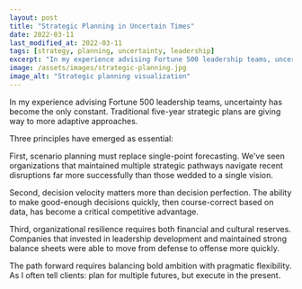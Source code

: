 ```yaml
---
layout: post
title: "Strategic Planning in Uncertain Times"
date: 2022-03-11
last_modified_at: 2022-03-11
tags: [strategy, planning, uncertainty, leadership]
excerpt: "In my experience advising Fortune 500 leadership teams, uncertainty has become the only constant. Traditional five-year strategic plans are giving way to more adaptive approaches."
image: /assets/images/strategic-planning.jpg
image_alt: "Strategic planning visualization"
---
```


In my experience advising Fortune 500 leadership teams, uncertainty has become the only constant. Traditional five-year strategic plans are giving way to more adaptive approaches.

Three principles have emerged as essential:

First, scenario planning must replace single-point forecasting. We've seen organizations that maintained multiple strategic pathways navigate recent disruptions far more successfully than those wedded to a single vision.

Second, decision velocity matters more than decision perfection. The ability to make good-enough decisions quickly, then course-correct based on data, has become a critical competitive advantage.

Third, organizational resilience requires both financial and cultural reserves. Companies that invested in leadership development and maintained strong balance sheets were able to move from defense to offense more quickly.

The path forward requires balancing bold ambition with pragmatic flexibility. As I often tell clients: plan for multiple futures, but execute in the present.
